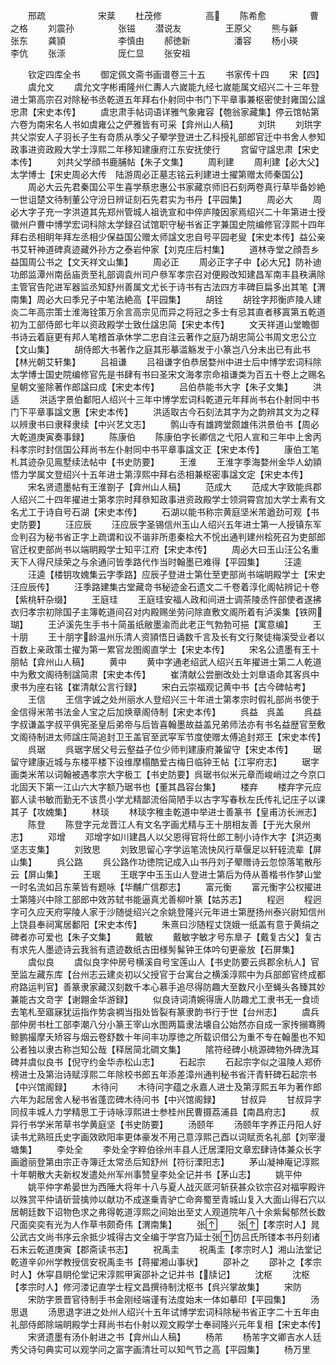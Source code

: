 <!-- { "loadSidebar": true } -->
　　邢疏　　　　　　宋棻
　　杜茂修　　　　　高
　　陈希愈　　　　　曹之格
　　刘震孙　　　　　张镃
　　潜说友　　　　　王原父
　　熊与龢　　　　　张东
　　龚頴　　　　　　李慎由
　　郝徳新　　　　　潘容
　　杨小瑛　　　　　李伉
　　张漴　　　　　　厐仁显
　　张安祖

　　钦定四库全书
　　御定佩文斋书画谱卷三十五
　　书家传十四
　　宋【四】
　　虞允文
　　虞允文字彬甫隆州仁夀人六嵗能九经七嵗能属文绍兴二十三年登进士第高宗召对除秘书丞乾道五年拜右仆射同中书门下平章事兼枢密使封雍国公諡忠肃【宋史本传】
　　虞忠肃手帖词语详雅气象雍容【匏翁家藏集】停云馆帖第六卷为南宋名人书如虞雍公之俨雅皆有可采【弇州山人稿】
　　刘珙
　　刘珙字共父崇安人子羽长子生有竒质从季父子翚学登进士乙科授礼部郎官迁中书舍人参知政事进资政殿大学士淳熙二年移知建康府江东安抚使行
　　宫留守諡忠肃【宋史本传】
　　刘共父学顔书鹿脯帖【朱子文集】
　　周利建
　　周利建【必大父】太学博士【宋史周必大传　陆游周必正墓志铭云利建进士擢第赠太师秦国公】
　　周必大云先君秦国公平生喜学蔡忠惠公书家藏京师旧石刻两卷真行草毕备妙絶一世诅楚文待制董公守汾日辨证刻石先君实为书丹【平园集】
　　周必大
　　周必大字子充一字洪道其先郑州管城人祖诜宣和中倅庐陵因家焉绍兴二十年第进士授徽州户曹中博学宏词科除太学録召试馆职守秘书省正字兼国史院编修官淳熙十四年拜右丞相眀年拜左丞相少保益国公赠太师諡文忠自号平园老叟【宋史本传】益公亲书艾轩神道碑真迹藏外孙方之泰岩仲家【刘克庄后村集】
　　道林寺堂之顔吾乡益国周公书之【文天祥文山集】
　　周必正
　　周必正字子中【必大兄】防补迪功郎监潭州南岳庙贡至礼部调袁州司户叅军孝宗召对便殿改知建昌军南丰县秩满除主管官告陀进军器监丞知舒州善属文尤长于诗书有古法四方丰碑巨扁多出其笔【渭南集】周必大曰季兄子中笔法絶高【平园集】
　　胡铨
　　胡铨字邦衡庐陵人建炎二年高宗策士淮海铨策万余言高宗见而异之将冠之多士有忌其直者移寘第五乾道初为工部侍郎七年以资政殿学士致仕諡忠简【宋史本传】
　　文天祥道山堂瞻御书诗云着庭更有邦人笔稽首承休学二忠自注云著作之庭乃胡忠简公书周文忠公立【文山集】
　　胡侍郎大书著作之庭其形摹滥觞发于小篆岂八分未出已有此书【林光朝艾轩集】
　　吕祖谦
　　吕祖谦字伯恭居婺州中进士后中博学宏词科除太学博士国史院编修官先是书肆有书曰圣宋文海孝宗命祖谦类为百五十卷上之赐名皇朝文鉴除著作郎諡曰成【宋史本传】
　　吕伯恭能书大字【朱子文集】
　　洪适
　　洪适字景伯鄱阳人绍兴十三年中博学宏词科乾道元年拜尚书右仆射同中书门下平章事諡文惠【宋史本传】
　　洪适取古今石刻法其字为之韵辨其文为之释以辨隶书曰隶释隶续【中兴艺文志】
　　鹘山寺有雄跨堂颇雄伟洪景伯书【周必大乾道庚寅奏事録】
　　陈康伯
　　陈康伯字长卿信之弋阳人宣和三年中上舍丙科孝宗时封信国公拜尚书左仆射同中书平章事諡文正【宋史本传】
　　康伯工笔札其迹杂见鳯墅续法帖中【书史防要】
　　王淮
　　王淮字季海婺州金华人幼頴悟力学属文登绍兴十五年进士第淳熙中拜右丞相兼枢密事諡文定【宋史本传】
　　宋名贤遗墨帖有王淮劄子【弇州山人稿】
　　范成大
　　范成大字致能呉郡人绍兴二十四年擢进士第孝宗时拜叅知政事进资政殿学士领洞霄宫加大学士素有文名尤工于诗自号石湖【宋史本传】
　　石湖以能书称宗黄庭坚米芾遒劲可观【书史防要】
　　汪应辰
　　汪应辰字圣锡信州玉山人绍兴五年进士第一人授镇东军佥判召为秘书省正字上疏谓和议不谐非所患秦桧大不恱出通判建州桧死召为吏部郎官迁权吏部尚书以端眀殿学士知平江府【宋史本传】
　　周必大曰玉山汪公名重天下人得尺牍荣之与余通问皆季路代作当时翰墨已难得【平园集】
　　汪逵
　　汪逵【楼钥攻媿集云字季路】应辰子登进士第仕至吏部尚书端眀殿学士【宋史汪应辰传】
　　汪季路建集古堂藏竒书秘迹金石遗文二千卷着淳化阁帖辨记十卷【紫桃轩杂缀】
　　王庭珪
　　王庭珪安福人政和间进士调茶陵丞忤部使者遂拂衣归孝宗初除国子主簿乾道间召对内殿赐坐劳问除直敷文阁所着有泸溪集【铁网瑚】
　　王泸溪先生手书十简虽纸敝墨渝而此老正气勃勃可挹【寓意编】
　　王十朋
　　王十朋字龄温州乐清人资頴悟日诵数千言及长有文行聚徒梅溪受业者以百数上亲政策士擢为第一累官龙图阁直学士【宋史本传】
　　宋名公遗墨有王十朋帖【弇州山人稿】
　　黄中
　　黄中字通老绍武人绍兴五年擢进士第二人乾道中为敷文阁待制諡简肃【宋史本传】
　　崔清献公尝删改处士刘臯语命其客呉中隶书为座右铭【崔清献公言行録】
　　宋白云崇福观记黄中书【古今碑帖考】
　　王信
　　王信字诚之处州丽水人登绍兴三十年进士第孝宗时假礼部尚书使于金信得米芾书法金人宝之后加焕章阁侍制【宋史本传】
　　呉益　呉盖
　　呉益字叔谦盖字叔平俱宪圣皇后弟帝与后皆喜翰墨故益盖兄弟师法亦有书名益歴官至敷文阁待制进太师諡庄简追封卫王盖官至武寜军节度使赠太傅追封郑王【宋史本传】
　　呉琚
　　呉琚字居父号云壑益子位少师判建康府兼留守【宋史本传】
　　琚留守建康近城与东楼平楼下设维摩榻酷爱古梅日临钟王帖【江寜府志】
　　琚字画类米芾以词翰被遇孝宗大字极工【书史防要】呉琚书似米元章而峻峭过之今京口北固天下第一江山六大字额乃琚书也【董其昌容台集】
　　楼弃
　　楼弃字元应鄞人读书敏而勤无不该贯小学尤精鄙流俗简陋手以古字写春秋左氏传礼记庄子以课其子【攻媿集】
　　林琰
　　林琰字稚圭乾道中举进士善篆书【皇甫汸长洲志】
　　陈登
　　陈登字元龙晋江人有文名字画尤精与王十朋相友善【于光大泉州志】
　　邓增
　　邓增字如川建昌人以父恩得官将仕郎工制小诗作大字【洪迈夷坚志支集】
　　刘致思
　　刘致思留心字学运笔流快风行草偃足以轩轾流辈【屏山集】
　　呉公路
　　呉公路作功徳院记成入山书丹刘子翚赠诗云忽惊落笔散彤云【屏山集】
　　王珉
　　王珉字中玉玉山人登进士第后为侍从善楷书作梦山堂一时名流如吕东莱皆有题咏【华黼广信郡志】
　　富元衡
　　富元衡字公权擢进士第隆兴中除工部郎中效苏轼书能逼真尤善柳叶篆【姑苏志】
　　程迥
　　程迥字可久应天府寜陵人家于沙随徙绍兴之余姚登隆兴元年进士第歴扬州泰兴尉知信州上饶县奉祠寓居鄱阳【宋史本传】
　　朱熹曰沙随程丈饶娥一纸盖有意于黄绢之碑者亦可爱也【朱子文集】
　　戴敏
　　戴敏字敏才号东臯子【戴复古父】复古有求先人墨迹诗云我翁有遗迹数纸古田様髣髴钟王体吟句更豪放【石屏集】
　　虞似良
　　虞似良字仲房号横溪自号宝莲山人【书史防要云呉郡余杭人】官至监左藏东库【台州志云建炎初以父授官于台寓台之横溪淳熙中为兵部郎官终成都府路运判官】善篆隶家藏汉刻数千本心慕手追尽得防趣大至数尺小至蝇头各臻其妙兼能古文竒字【谢翺金华游録】
　　似良诗词清婉得唐人防趣尤工隶书无一食顷去笔札至寤寐犹运指作势衾裯当指处皆裂有篆隶韵书行于世【台州志】
　　虞兵部仲房书杜工部李潮八分小篆王宰山水图两篇隶法壊自公始然亦自成一家抟搦骞腾鲸鹏撮摩夭矫容与烟云卷舒数十年间丰功厚徳之所载识借公为重不专在翰墨也不知公者独以隶古称岂知公哉【释居简北磵文集】
　　隂符经碑小桃源碑物外碑洗耳碑并虞似良书【倪守约金华赤松山志】
　　石起宗
　　石起宗字似之温陵人郑侨榜进士及第治诗赋淳熙二年除校书郎五年添差漳州通判秘书省汗青轩碑石起宗书【中兴馆阁録】
　　木待问
　　木待问字蕴之永嘉人进士及第淳熙五年为著作郎六年为起居舍人秘书省蓬峦碑木待问书【中兴馆阁録】
　　甘叔异
　　甘叔异字同叔丰城人力学精思工于诗咏淳熙进士参桂州民曹摄荔浦县【南昌府志】
　　叔异行书学米芾草书学黄庭坚【书史防要】
　　汤颐年
　　汤颐年字养正丹阳人好读书尤熟班氏史字画效欧阳率更体豪发不用己意淳熙己酉以词赋贡名礼部【刘宰漫塘集】
　　李处全
　　李处全字粹伯徐州丰县人迁居溧阳文章宏肆诗体兼众长字画遒丽登第由宗正寺簿迁太常丞后知舒州【符衍溧阳志】
　　茅山凝神庵记淳熙十年朝散大夫新权发遣处州军州事赞皇李处全记并书【茅山志】
　　姚平仲
　　姚平仲字希晏世为西陲大将年十八与夏人战灭厎河斩获甚众钦宗召对福寜殿许以殊赏平仲请斫营擒帅以献功不成遂乗青驴亡命奔蜀至青城山复入大面山得石穴以居朝廷数下诏物色求之弗得乾道淳熙之间始出至丈人观道院年八十余紫髯郁然长数尺面奕奕有光为人作草书颇奇伟【渭南集】
　　张
　　张【孝宗时人】晁公武古文尚书序云余抵少城得古文全编于学宫乃延士张仿吕氏所镂本书丹刻诸石末云乾道庚寅【郡斋读书志】
　　祝禹圭
　　祝禹圭【孝宗时人】湘山法堂记乾道辛卯州学教授信安祝禹圭书【蒋擢湘山事状】
　　邵补之
　　邵补之【孝宗时人】休寜县眀伦堂记宋淳熙甲寅邵补之记并书【牍记】
　　沈枢
　　沈枢【孝宗时人】修河溇记直学士程文昌撰待制沈枢书【呉兴掌故集】
　　宋防
　　宋防字景晋官待制手书金刚经端谨有法度始末一体如摹印【平园集】
　　汤思退
　　汤思退字进之处州人绍兴十五年试博学宏词科除秘书省正字二十五年由礼部侍郎除端眀殿学士拜尚书右仆射以观文殿学士奉祠隆兴元年复相【宋史本传】
　　宋贤遗墨有汤仆射进之书【弇州山人稿】
　　杨芾
　　杨芾字文卿吉水人廷秀父诗句典实可以观学问之富字画清壮可以知气节之高【平园集】
　　杨万里
